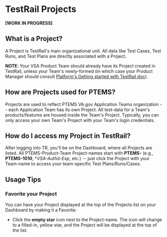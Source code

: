 # TestRail Projects

**[WORK IN PROGRESS]**

## What is a Project?

A Project is TestRail's main organizational unit.  All data like Test Cases, Test Runs, and Test Plans are directly associated with a Project.

**NOTE**: Your VSA Product Team should already have its Project created in TestRail, unless your Team's newly-formed (in which case your Product Manager should consult [Platform's Getting started with TestRail doc](https://github.com/department-of-veterans-affairs/va.gov-team/blob/b352dd50dfb8064f0cf813bae1d20cf755cfc1d7/platform/quality-assurance/testrail/getting-started.md)).

## How are Projects used for PTEMS?

Projects are used to reflect PTEMS VA.gov Application Teams organization -- each Application Team has its own Project.  All test-data for a Team's products/features are housed inside the Team's Project.  Typically, you can only access your own Team's Project with your Team's login credentials.

## How do I access my Project in TestRail?

After logging into TR, you'll be on the Dashboard, where all Projects are listed.  All PTEMS-Product-Team Project-names start with **PTEMS-** (e.g., **PTEMS-1010**, **VSA-Authd-Exp*, etc.) -- just click the Project with your Team-name to access your team-specific Test Plans/Runs/Cases.

## Usage Tips

### Favorite your Project

You can have your Project displayed at the top of the Projects list on your Dashboard by making it a Favorite:

- Click the **empty star** icon next to the Project-name.  The icon will change to a filled-in, yellow star, and the Project will be displayed at the top of the list.
